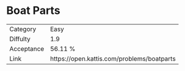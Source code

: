 # Boat Parts

<table>
    <tr>
        <td>Category</td>
        <td>Easy</td>
    </tr>
    <tr>
        <td>Diffulty</td>
        <td>1.9</td>
    </tr>
    <tr>
        <td>Acceptance</td>
        <td>56.11 %</td>
    </tr>
    <tr>
        <td>Link</td>
        <td>https://open.kattis.com/problems/boatparts</td>
    </tr>
</table>